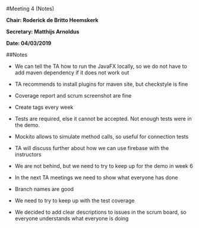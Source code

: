 #Meeting 4 (Notes)

**Chair: Roderick de Britto Heemskerk**

**Secretary: Matthijs Arnoldus**

**Date: 04/03/2019**


##Notes
- We can tell the TA how to run the JavaFX locally, so we do not have to add maven dependency if it does not work out

- TA recommends to install plugins for maven site, but checkstyle is fine

- Coverage report and scrum screenshot are fine

- Create tags every week

- Tests are required, else it cannot be accepted. Not enough tests were in the demo.

- Mockito allows to simulate method calls, so useful for connection tests

- TA will discuss further about how we can use firebase with the instructors

- We are not behind, but we need to try to keep up for the demo in week 6

- In the next TA meetings we need to show what everyone has done

- Branch names are good

- We need to try to keep up with the test coverage

- We decided to add clear descriptions to issues in the scrum board, so everyone understands what everyone is doing



